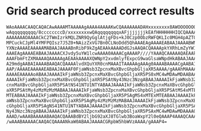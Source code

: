 # Grid search produced correct results

    WAoAAAACAAQCAQACAwAAAAMTAAAAAgAAAA4AAAAKwCQAAAAAAADAHxxxxxxxx8AWOOOOOOOO
    wAqqqqqqqqq/8ccccccccD/xxxxxxxxwQAqqqqqqqqxAFjjjjjjjkEAfHHHHHHHIQCQAAAAA
    AAAAAAAOAAAACkC2TWmIzrkMQLZNR9QyGglAtjgFDs+kJ0Czp0ObzRWFQKLIc0MGH4pAZT0d
    MPCuckCJpMl4YMFPQIsz7J5Z0+NAizZxVG7Bn0CLNoDdd5QhAAAEAgAAAAEABAAJAAAABWNs
    YXNzAAAAEAAAAAMABAAJAAAABnRibF9kZgAEAAkAAAADdGJsAAQACQAAAApkYXRhLmZyYW1l
    AAAEAgAAAAEABAAJAAAACXJvdy5uYW1lcwAAAA0AAAACgAAAAP////YAAAQCAAAAAQAEAAkA
    AAAFbmFtZXMAAAAQAAAAAgAEAAkAAAAXQWNpY2xvdmlyfExpcG9waGlsaWNpdHkABAAJAAAA
    A29mdgAABAIAAAABAAQACQAAAAlvdXQuYXR0cnMAAAITAAAAAgAAAg0AAAABAAAACgAABAIA
    AAP/AAAAEAAAAAEABAAJAAAAF0FjaWNsb3ZpcnxMaXBvcGhpbGljaXR5AAAA/gAAAhMAAAAB
    AAAAEAAAAAoABAAJAAAAIkFjaWNsb3ZpcnxMaXBvcGhpbGljaXR5PS0xMC4wMDAwMDAABAAJ
    AAAAIkFjaWNsb3ZpcnxMaXBvcGhpbGljaXR5PSAtNy43Nzc3NzgABAAJAAAAIkFjaWNsb3Zp
    cnxMaXBvcGhpbGljaXR5PSAtNS41NTU1NTYABAAJAAAAIkFjaWNsb3ZpcnxMaXBvcGhpbGlj
    aXR5PSAtMy4zMzMzMzMABAAJAAAAIkFjaWNsb3ZpcnxMaXBvcGhpbGljaXR5PSAtMS4xMTEx
    MTEABAAJAAAAIkFjaWNsb3ZpcnxMaXBvcGhpbGljaXR5PSAgMS4xMTExMTEABAAJAAAAIkFj
    aWNsb3ZpcnxMaXBvcGhpbGljaXR5PSAgMy4zMzMzMzMABAAJAAAAIkFjaWNsb3ZpcnxMaXBv
    cGhpbGljaXR5PSAgNS41NTU1NTYABAAJAAAAIkFjaWNsb3ZpcnxMaXBvcGhpbGljaXR5PSAg
    Ny43Nzc3NzgABAAJAAAAIkFjaWNsb3ZpcnxMaXBvcGhpbGljaXR5PSAxMC4wMDAwMDAAAAQC
    AAAD/wAAABAAAAABAAQACQAAABdBY2ljbG92aXJ8TGlwb3BoaWxpY2l0eQAAAP4AAAQCAAAD
    /wAAABAAAAACAAQACQAAAANkaW0ABAAJAAAACGRpbW5hbWVzAAAA/gAAAP4=

